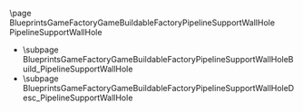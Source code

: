 \page BlueprintsGameFactoryGameBuildableFactoryPipelineSupportWallHole PipelineSupportWallHole
- \subpage BlueprintsGameFactoryGameBuildableFactoryPipelineSupportWallHoleBuild_PipelineSupportWallHole
- \subpage BlueprintsGameFactoryGameBuildableFactoryPipelineSupportWallHoleDesc_PipelineSupportWallHole

